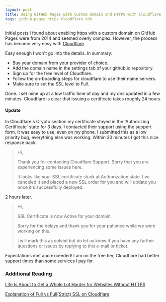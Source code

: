 ```yaml
---
layout: post
title: Using GitHub Pages with Custom Domain and HTTPS with Cloudflare
tags: github-pages https cloudflare cdn
---
```


Initial posts I found about enabling https with a custom domain on GitHub Pages were from 2014 and seemed overly complex. However, the process has become very easy with [Cloudflare](https://www.cloudflare.com "cloudflare.com - Homepage").

Easy enough I won't go into the details. In summary:

-   Buy your domain from your provider of choice.
-   Add the domain name in the settings tab of your github.io repository.
-   Sign up for the free level of Cloudflare.
-   Follow the on-boarding steps for cloudflare to use their name servers.
-   Make sure to set the SSL level to Full.

Done. I set mine up at a low traffic time of day and my dns updated in a few minutes.  Cloudflare is clear that issuing a certificate takes roughly 24 hours. 

#### Update

In Cloudflare's Crypto section my certificate stayed in the 'Authorizing Certificate' state for 3 days. I contacted their support using the support form. It was easy to use, even on my phone. I submitted this as a low priority bug, everything else was working. Within 30 minutes I got this nice response back.

> Hi,
>
> Thank you for contacting Cloudflare Support. Sorry that you are experiencing some issues here.
>
> It looks like your SSL certificate stuck at Authorization state. I've canceled it and placed a new SSL order for you and will update you once it's successfully deployed.

2 hours later.

> Hi,
>
> SSL Certificate is now Active for your domain.
>
> Sorry for the delays and thank you for your patience while we were working on this.
>
> I will mark this as solved but do let us know if you have any further questions or issues by replying to this e-mail or ticket.

Expectations met and exceeded! I am on the free tier, Cloudflare had better support times than some services I pay for. 

### Additional Reading

[Life Is About to Get a Whole Lot Harder for Websites Without HTTPS](https://www.troyhunt.com/life-is-about-to-get-harder-for-websites-without-https/ "TroyHunt.com - Life Is About to Get...")

[Explanation of Full vs Full(Strict) SSL on Cloudflare](https://www.troyhunt.com/cloudflare-ssl-and-unhealthy-security-absolutism/ "TroyHunt.com - CloudFlare, SSL and unhealthy security absolutism")
